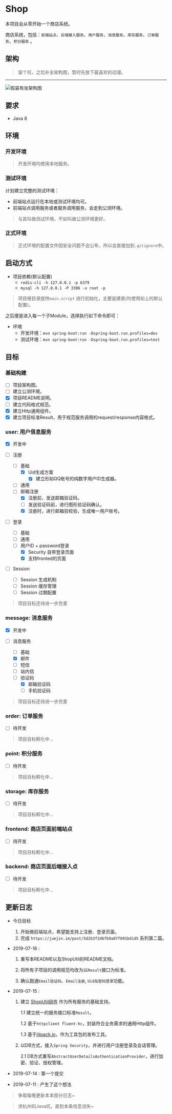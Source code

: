 # Shop

本项目会从零开始一个商店系统。

商店系统，包括：`前端站点`、`后端接入服务`、`用户服务`、`消息服务`、`库存服务`、`订单服务`、`积分服务` 。

## 架构

> 留个坑，之后补全架构图，暂时先放下最喜欢的动漫。

-------------------

![假装有张架构图](http://puqdcldzi.bkt.clouddn.com/new_master.png)

## 要求

- Java 8

## 环境

### 开发环境

> 开发环境均使用本地服务。

### 测试环境

计划建立完整的测试环境：

- 前端站点运行在本地或测试环境均可。
- 前端站点调用服务或者服务调用服务，会走到公测环境。

> 与其叫做测试环境，不如叫做公测环境更好。

### 正式环境

> 正式环境的配置文件因安全问题不会公布，所以会直接加到`.gitignore`中。

## 启动方式

- 项目依赖(默认配置)
    - `redis-cli -h 127.0.0.1 -p 6379`
    - `mysql -h 127.0.0.1 -P 3306 -u root -p`
        
> 项目根目录提供`main.script` 进行初始化，主要是建表(均使用如上的默认配置)。

之后便是进入每一个子Module，选择执行如下命令即可：

- 环境
    - 开发环境：`mvn spring-boot:run -Dspring-boot.run.profiles=dev`
    - 测试环境：`mvn spring-boot:run -Dspring-boot.run.profiles=test`

## 目标

### 基础构建

- [ ] 项目架构图。
- [ ] 建立公测环境。
- [x] 项目README说明。
- [ ] 建立代码格式规范。
- [x] 建立Http通用组件。
- [x] 建立项目标准Result，用于规范服务调用的request/response内容格式。

### user: 用户信息服务

- [x] 开发中

- [ ] 注册
    - [ ] 基础
        - [x] Uid生成方案
            - [x] 建立形如QQ账号的纯数字用户ID生成器。
    - [ ] 通用
    - [ ] 邮箱注册
        - [x] 注册前，发送邮箱验证码。
        - [ ] 发送验证码前，进行图形验证码确认。
        - [x] 注册时，进行邮箱验校验，生成唯一用户账号。
- [ ] 登录
    - [ ] 基础
    - [ ] 通用
    - [ ] 用户ID + password登录
        - [x] Security 自带登录页面
        - [x] 支持fronted的页面
- [ ] Session
    - [ ] Session 生成机制
    - [ ] Session 缓存管理
    - [ ] Session 过期配置

> 项目目标还待进一步完善

### message: 消息服务

- [x] 开发中

- [ ] 消息服务
    - [ ] 基础
    - [x] 邮件
    - [ ] 短信
    - [ ] 站内信
    - [ ] 验证码
        - [x] 邮箱验证码
        - [ ] 手机验证码

> 项目目标还待进一步完善

### order: 订单服务

- [ ] 待开发

> 项目目标孵化中...

### point: 积分服务

- [ ] 待开发

> 项目目标孵化中...

### storage: 库存服务

- [ ] 待开发

> 项目目标孵化中...

### frontend: 商店页面前端站点

- [ ] 待开发

> 项目目标孵化中...

### backend: 商店页面后端接入点

- [ ] 待开发

> 项目目标孵化中...

## 更新日志

- 今日目标

    1. 开始做前端站点，希望能支持上注册、登录页面。
    2. 完成 `https://juejin.im/post/5d2b3f2d6fb9a07f091bd1d5` 系列第二篇。

- 2019-07-16 :
    
    1. 重写本README以及ShopUtil的README文档。
    
    2. 将所有子项目的调用规范均改为以`Result`接口为标准。
    
    3. 确认跑通`Email验证码`、`Email注册`, `Uid及密码登录`功能。

- 2019-07-15 : 
    
    1. 建立 [ShopUtil组件](https://github.com/fanhehe/ShopUtil) 作为所有服务的基础支持。
    
        1.1 建立统一的服务接口标准`Result`。
        
        1.2 基于`httpclient fluent-hc`，封装符合业务需求的通用Http组件。
        
        1.3 基于[jitpack.io](https://jitpack.io/)，作为工具包的发布工具。
        
    2. 以DB方式，接入`Spring Security`，并进行用户注册登录及会话管理。
    
        2.1 DB方式重写`AbstractUserDetailsAuthenticationProvider`，进行加密、验证、授权管理。
        
- 2019-07-14 : 第一个提交
    
- 2019-07-11 : 产生了这个想法

> 争取每晚更新本本部分日志~

> 求杭州的Java坑，直到本条信息消失~

